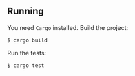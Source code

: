 
## Running

You need `Cargo` installed. Build the project:

```shell
$ cargo build
```

Run the tests:

```shell
$ cargo test
```